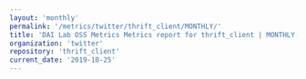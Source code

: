 ```yaml
---
layout: 'monthly'
permalink: '/metrics/twitter/thrift_client/MONTHLY/'
title: 'DAI Lab OSS Metrics Metrics report for thrift_client | MONTHLY-REPORT-2019-10-25'
organization: 'twitter'
repository: 'thrift_client'
current_date: '2019-10-25'
---
```

